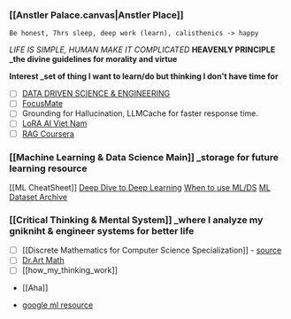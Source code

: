 ### [[Anstler Palace.canvas|Anstler Place]]
`Be honest, 7hrs sleep, deep work (learn), calisthenics -> happy`

_LIFE IS SIMPLE, HUMAN MAKE IT COMPLICATED_
**HEAVENLY PRINCIPLE _the divine guidelines for morality and virtue**


**Interest _set of thing I want to learn/do but thinking I don't have time for**
- [ ] [DATA DRIVEN SCIENCE & ENGINEERING](https://databookuw.com/page-2/page-4/)
- [ ] [FocusMate](https://www.focusmate.com/science/)
- [ ] Grounding for Hallucination, LLMCache for faster response time.
- [ ] [LoRA AI Viet Nam](https://aivietnam.edu.vn/blog/finetune-lora-llms#load-backbone-model)
- [ ] [RAG Coursera](https://www.coursera.org/learn/retrieval-augmented-generation-rag)

### [[Machine Learning & Data Science Main]] _storage for future learning resource
[[ML CheatSheet]]
[Deep Dive to Deep Learning](https://d2l.ai/)
[When to use ML/DS](https://beryl-freckle-b85.notion.site/AIO2025-B-i-to-n-n-y-c-p-d-ng-c-ML-DL-hay-kh-ng-24e302d8792c80fe8b65dc9a3463148e)
[ML Dataset Archive](https://archive.ics.uci.edu/datasets/?skip=0&take=10&sort=desc&orderBy=NumHits&search=&Types=Sequential)


### [[Critical Thinking & Mental System]] _where I analyze my gnikniht & engineer systems for better life 
- [ ] [[Discrete Mathematics for Computer Science Specialization]] - [source](https://youtu.be/i8sphCg1yTs?si=d3uwJBPkiRNVRBqh) 
- [ ] [Dr.Art Math](https://www.dr-aart.nl/Fractions-menu.html)
- [ ] [[how_my_thinking_work]]
- [[Aha]]
+ [google ml resource](https://developers.google.com/machine-learning/glossary#l1-loss)

